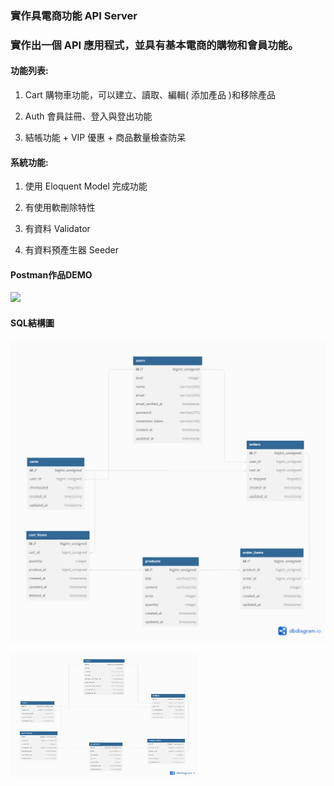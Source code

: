 ### 實作具電商功能 API Server

### 實作出一個 API 應用程式，並具有基本電商的購物和會員功能。

#### 功能列表:

   1. Cart 購物車功能，可以建立、讀取、編輯( 添加產品 )和移除產品

   2. Auth 會員註冊、登入與登出功能

   3. 結帳功能 + VIP 優惠 + 商品數量檢查防呆
    
#### 系統功能:

   1. 使用 Eloquent Model 完成功能

   2. 有使用軟刪除特性

   3. 有資料 Validator

   4. 有資料預產生器 Seeder

#### Postman作品DEMO
[![](https://i.ytimg.com/vi/uyv5EQ4Zcco/maxresdefault.jpg)](https://youtu.be/uyv5EQ4Zcco  "")

#### SQL結構圖
![GITHUB](https://github.com/Calaglinlol/e_commerce/blob/master/ER_Model.png "")

<img src="https://github.com/Calaglinlol/e_commerce/blob/master/ER_Model.png" alt="GitHub ER Model" width="300" height="200">

